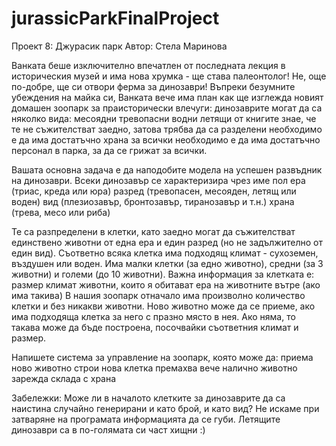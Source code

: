 # jurassicParkFinalProject
Проект 8: Джурасик парк
Автор: Стела Маринова

Ванката беше изключително впечатлен от последната лекция в историческия музей и има нова хрумка - ще става палеонтолог! Не, още по-добре, ще си отвори ферма за динозаври!
Въпреки безумните убеждения на майка си, Ванката вече има план как ще изглежда новият домашен зоопарк за праисторически влечуги:
динозаврите могат да са няколко вида:
месоядни
тревопасни
водни
летящи
от книгите знае, че те не съжителстват заедно, затова трябва да са разделени
необходимо е да има достатъчно храна за всички
необходимо е да има достатъчно персонал в парка, за да се грижат за всички.

Вашата основна задача е да наподобите модела на успешен развъдник на динозаври.
Всеки динозавър се характеризира чрез
име
пол 
ера (триас, креда или юра) 
разред  (тревопасен, месояден, летящ или воден)
вид (плезиозавър, бронтозавър, тиранозавър и т.н.)
храна (трева, месо или риба)

Те са разпределени в клетки, като заедно могат да съжителстват единствено животни от една ера и един разред (но не задължително от един вид). Съответно всяка клетка  има подходящ климат - сухоземен, въздушен или воден. Има малки клетки (за едно животно), средни (за 3 животни) и големи (до 10 животни). Важна информация за клетката е:
размер 
климат
животни, които я обитават
ера на животните вътре (ако има такива)
В нашия зоопарк отначало има произволно количество клетки и без никакви животни. Ново животно може да се приеме, ако има подходяща клетка за него с празно място в нея. Ако няма, то такава може да бъде построена, посочвайки съответния климат и размер. 

Напишете система за управление на зоопарк, която може да:
приема ново животно
строи нова клетка
премахва вече налично животно
зарежда склада с храна

Забележки:
Може ли в началото клетките за динозаврите да са наистина случайно генерирани и като брой, и като вид?
Не искаме при затваряне на програмата информацията да се губи. 
Летящите динозаври са в по-голямата си част хищни :)

